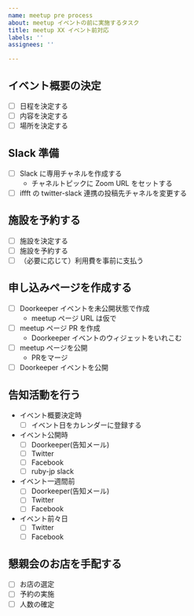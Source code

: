 ```yaml
---
name: meetup pre process
about: meetup イベントの前に実施するタスク
title: meetup XX イベント前対応
labels: ''
assignees: ''

---
```


## イベント概要の決定
- [ ] 日程を決定する
- [ ] 内容を決定する
- [ ] 場所を決定する

## Slack 準備
- [ ] Slack に専用チャネルを作成する
    - チャネルトピックに Zoom URL をセットする
- [ ] iffft の twitter-slack 連携の投稿先チャネルを変更する

## 施設を予約する
- [ ] 施設を決定する
- [ ] 施設を予約する
- [ ] （必要に応じて）利用費を事前に支払う

## 申し込みページを作成する
- [ ] Doorkeeper イベントを未公開状態で作成
    - meetup ページ URL は仮で
- [ ] meetup ページ PR を作成
    - Doorkeeper イベントのウィジェットをいれこむ
- [ ] meetup ページを公開
    - PRをマージ
- [ ] Doorkeeper イベントを公開

## 告知活動を行う
- イベント概要決定時
    - [ ] イベント日をカレンダーに登録する
- イベント公開時
    - [ ] Doorkeeper(告知メール)
    - [ ] Twitter
    - [ ] Facebook
    - [ ] ruby-jp slack
- イベント一週間前
    - [ ] Doorkeeper(告知メール)
    - [ ] Twitter
    - [ ] Facebook
- イベント前々日
    - [ ] Twitter
    - [ ] Facebook

<!-- 懇親会未実施時は以下を削除 -->
## 懇親会のお店を手配する
- [ ] お店の選定
- [ ] 予約の実施
- [ ] 人数の確定
